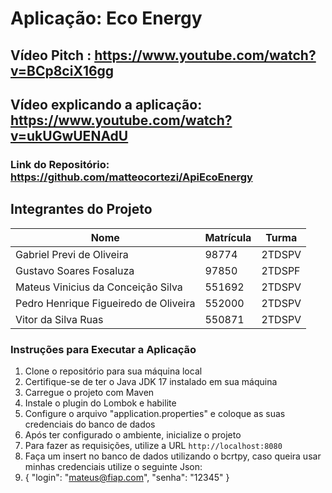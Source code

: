 # Aplicação: Eco Energy

## Vídeo Pitch : https://www.youtube.com/watch?v=BCp8ciX16gg
## Vídeo explicando a aplicação: https://www.youtube.com/watch?v=ukUGwUENAdU

### Link do Repositório: https://github.com/matteocortezi/ApiEcoEnergy

## Integrantes do Projeto

| Nome | Matrícula | Turma |
|------|-----------|-------|
| Gabriel Previ de Oliveira | 98774 | 2TDSPV |
| Gustavo Soares Fosaluza | 97850 | 2TDSPF |
| Mateus Vinicius da Conceição Silva | 551692 | 2TDSPV |
| Pedro Henrique Figueiredo de Oliveira | 552000 | 2TDSPV |
| Vitor da Silva Ruas | 550871 | 2TDSPV |


### Instruções para Executar a Aplicação

1. Clone o repositório para sua máquina local
2. Certifique-se de ter o Java JDK 17 instalado em sua máquina
3. Carregue o projeto com Maven
4. Instale o plugin do Lombok e habilite
5. Configure o arquivo "application.properties" e coloque as suas credenciais do banco de dados
6. Após ter configurado o ambiente, inicialize o projeto
7. Para fazer as requisições, utilize a URL `http://localhost:8080`
8. Faça um insert no banco de dados utilizando o bcrtpy, caso queira usar minhas credenciais utilize o seguinte Json:
9. {
    "login": "mateus@fiap.com",
    "senha": "12345"
}
